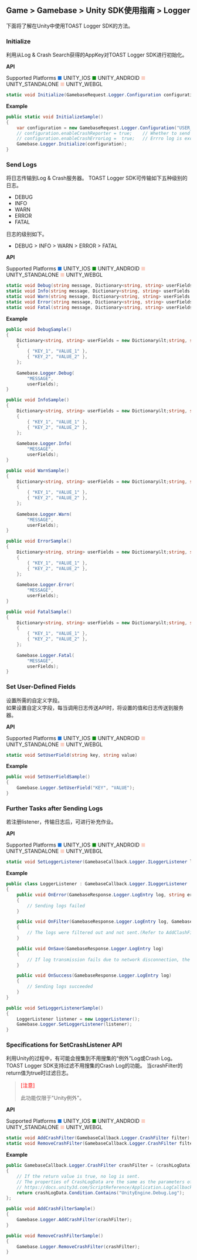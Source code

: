 ## Game > Gamebase > Unity SDK使用指南 > Logger

下面将了解在Unity中使用TOAST Logger SDK的方法。

### Initialize
利用从Log & Crash Search获得的AppKey对TOAST Logger SDK进行初始化。

**API**

Supported Platforms
<span style="color:#1D76DB; font-size: 10pt">■</span> UNITY_IOS
<span style="color:#0E8A16; font-size: 10pt">■</span> UNITY_ANDROID
<span style="color:#F9D0C4; font-size: 10pt">■</span> UNITY_STANDALONE
<span style="color:#F9D0C4; font-size: 10pt">■</span> UNITY_WEBGL

```cs
static void Initialize(GamebaseRequest.Logger.Configuration configuration)
```

**Example**
```cs
public static void InitializeSample()
{
    var configuration = new GamebaseRequest.Logger.Configuration("USER_LOGGER_APP_KEY");
    // configuration.enableCrashReporter = true;    // Whether to send crash logs.
    // configuration.enableCrashErrorLog =  true;   // Errro log is excluded by default. Use it if you want to collect error logs.
    Gamebase.Logger.Initialize(configuration);
}
```

### Send Logs
将日志传输到Log & Crash服务器。
TOAST Logger SDK可传输如下五种级别的日志。 
* DEBUG
* INFO
* WARN
* ERROR
* FATAL

日志的级别如下。
* DEBUG > INFO > WARN > ERROR > FATAL

**API**

Supported Platforms
<span style="color:#1D76DB; font-size: 10pt">■</span> UNITY_IOS
<span style="color:#0E8A16; font-size: 10pt">■</span> UNITY_ANDROID
<span style="color:#F9D0C4; font-size: 10pt">■</span> UNITY_STANDALONE
<span style="color:#F9D0C4; font-size: 10pt">■</span> UNITY_WEBGL

```cs
static void Debug(string message, Dictionary<string, string> userFields = null)
static void Info(string message, Dictionary<string, string> userFields = null)
static void Warn(string message, Dictionary<string, string> userFields = null)
static void Error(string message, Dictionary<string, string> userFields = null)
static void Fatal(string message, Dictionary<string, string> userFields = null)
```

**Example**
```cs
public void DebugSample()
{
    Dictionary<string, string> userFields = new Dictionary&lt;string, string>()
    {
        { "KEY_1", "VALUE_1" },
        { "KEY_2", "VALUE_2" },
    };
        
    Gamebase.Logger.Debug(
        "MESSAGE", 
        userFields);
}

public void InfoSample()
{
    Dictionary<string, string> userFields = new Dictionary&lt;string, string>()
    {
        { "KEY_1", "VALUE_1" },
        { "KEY_2", "VALUE_2" },
    };
        
    Gamebase.Logger.Info(
        "MESSAGE", 
        userFields);
}

public void WarnSample()
{
    Dictionary<string, string> userFields = new Dictionary&lt;string, string>()
    {
        { "KEY_1", "VALUE_1" },
        { "KEY_2", "VALUE_2" },
    };
        
    Gamebase.Logger.Warn(
        "MESSAGE", 
        userFields);
}

public void ErrorSample()
{
    Dictionary<string, string> userFields = new Dictionary&lt;string, string>()
    {
        { "KEY_1", "VALUE_1" },
        { "KEY_2", "VALUE_2" },
    };
        
    Gamebase.Logger.Error(
        "MESSAGE", 
        userFields);
}

public void FatalSample()
{
    Dictionary<string, string> userFields = new Dictionary&lt;string, string>()
    {
        { "KEY_1", "VALUE_1" },
        { "KEY_2", "VALUE_2" },
    };
        
    Gamebase.Logger.Fatal(
        "MESSAGE", 
        userFields);
}
```

### Set User-Defined Fields
设置所需的自定义字段。  
如果设置自定义字段，每当调用日志传送API时，将设置的值和日志传送到服务器。

**API**

Supported Platforms
<span style="color:#1D76DB; font-size: 10pt">■</span> UNITY_IOS
<span style="color:#0E8A16; font-size: 10pt">■</span> UNITY_ANDROID
<span style="color:#F9D0C4; font-size: 10pt">■</span> UNITY_STANDALONE
<span style="color:#F9D0C4; font-size: 10pt">■</span> UNITY_WEBGL

```cs
static void SetUserField(string key, string value)
```

**Example**
```cs
public void SetUserFieldSample()
{
    Gamebase.Logger.SetUserField("KEY", "VALUE");
}
```

### Further Tasks after Sending Logs
若注册listener，传输日志后，可进行补充作业。

**API**

Supported Platforms
<span style="color:#1D76DB; font-size: 10pt">■</span> UNITY_IOS
<span style="color:#0E8A16; font-size: 10pt">■</span> UNITY_ANDROID
<span style="color:#F9D0C4; font-size: 10pt">■</span> UNITY_STANDALONE
<span style="color:#F9D0C4; font-size: 10pt">■</span> UNITY_WEBGL

```cs
static void SetLoggerListener(GamebaseCallback.Logger.ILoggerListener listener)
```

**Example**
```cs
public class LoggerListener : GamebaseCallback.Logger.ILoggerListener
{
    public void OnError(GamebaseResponse.Logger.LogEntry log, string errorMessage)
    {
        // Sending logs failed
    }

    public void OnFilter(GamebaseResponse.Logger.LogEntry log, GamebaseResponse.Logger.LogFilter filter)
    {
        // The logs were filtered out and not sent.(Refer to AddClashFilter API Guide)
    }

    public void OnSave(GamebaseResponse.Logger.LogEntry log)
    {
        // If log transmission fails due to network disconnection, the log is saved in a file for log retransmission.(The saved file cannot be checked.)
    }

    public void OnSuccess(GamebaseResponse.Logger.LogEntry log)
    {
        // Sending logs succeeded
    }
}                    

public void SetLoggerListenerSample()
{
    LoggerListener listener = new LoggerListener();
    Gamebase.Logger.SetLoggerListener(listener);
}
```

### Specifications for SetCrashListener API
利用Unity的过程中，有可能会搜集到不用搜集的“例外”Log或Crash Log。
TOAST Logger SDK支持过滤不用搜集的Crash Log的功能。 
当crashFilter的return值为true时过滤日志。 

> <font color="red">[注意]</font><br/>
>
> 此功能仅限于"Unity例外"。

**API**

Supported Platforms
<span style="color:#1D76DB; font-size: 10pt">■</span> UNITY_IOS
<span style="color:#0E8A16; font-size: 10pt">■</span> UNITY_ANDROID
<span style="color:#F9D0C4; font-size: 10pt">■</span> UNITY_STANDALONE
<span style="color:#F9D0C4; font-size: 10pt">■</span> UNITY_WEBGL

```cs
static void AddCrashFilter(GamebaseCallback.Logger.CrashFilter filter)
static void RemoveCrashFilter(GamebaseCallback.Logger.CrashFilter filter)
```

**Example**
```cs
public GamebaseCallback.Logger.CrashFilter crashFilter = (crashLogData) =>
{
    // If the return value is true, no log is sent.
    // The properties of CrashLogData are the same as the parameters of Application.LogCallback on Unity.
    // https://docs.unity3d.com/ScriptReference/Application.LogCallback.html
    return crashLogData.Condition.Contains("UnityEngine.Debug.Log");
};

public void AddCrashFilterSample()
{
    Gamebase.Logger.AddCrashFilter(crashFilter);
}

public void RemoveCrashFilterSample()
{
    Gamebase.Logger.RemoveCrashFilter(crashFilter);
}
```